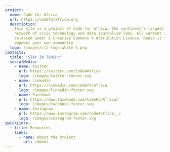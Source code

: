 ```yaml
---
project:
  name: Code for Africa
  url: https://codeforafrica.org
  description:
    This site is a project of Code for Africa, the continent’s largest
    network of civic technology and data journalism labs. All content is
    released under a Creative Commons 4 Attribution Licence. Reuse it to help
    empower your own community.
  logo: /images/cfa-logo-white-1.png
contacts:
  title: "STAY IN TOUCH:"
  socialMedia:
    - name: Twitter
      url: https://twitter.com/Code4Africa
      logo: /images/twitter-footer.svg
    - name: Linkedin
      url: https://linkedin.com/codeforafrica
      logo: /images/linkedin-footer.svg
    - name: Facebook
      url: https://www.facebook.com/CodeForAfrica/
      logo: /images/facebook-footer.svg
    - name: Instagram
      url: https://www.instagram.com/code4africa__/
      logo: /images/instagram-footer.svg
quickLinks:
  - title: Resources
    links:
      - name: About the Project
        url: /about
---
```

